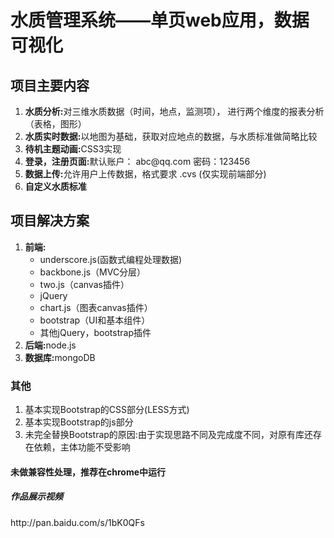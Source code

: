 
<body>
<h1>水质管理系统——单页web应用，数据可视化</h1>
<section>
    <h2>项目主要内容</h2>
    <ol>
        <li><strong>水质分析:</strong>对三维水质数据（时间，地点，监测项）， 进行两个维度的报表分析（表格，图形）</li>
        <li><strong>水质实时数据:</strong>以地图为基础，获取对应地点的数据，与水质标准做简略比较</li>
        <li><strong>待机主题动画:</strong>CSS3实现</li>
        <li><strong>登录，注册页面:</strong>默认账户： abc@qq.com  密码：123456</li>
        <li><strong>数据上传:</strong>允许用户上传数据，格式要求 .cvs (仅实现前端部分)</li>
        <li><strong>自定义水质标准</strong></li>
    </ol>
</section>
<setion>
    <h2>项目解决方案</h2>
    <ol>
        <li>
            <strong>前端:</strong>
            <ul>
                <li>underscore.js(函数式编程处理数据)</li>
                <li>backbone.js（MVC分层）</li>
                <li>two.js（canvas插件）</li>
                <li>jQuery</li>
                <li>chart.js（图表canvas插件）</li>
                <li>bootstrap（UI和基本组件）</li>
                <li>其他jQuery，bootstrap插件</li>
            </ul>
        </li>
        <li><strong>后端:</strong>node.js</li>
        <li><strong>数据库:</strong>mongoDB</li>
    </ol>
</setion>
<section>
    <h3>其他</h3>
    <ol>
        <li>基本实现Bootstrap的CSS部分(LESS方式)</li>
        <li>基本实现Bootstrap的js部分</li>
        <li>未完全替换Bootstrap的原因:由于实现思路不同及完成度不同，对原有库还存在依赖，主体功能不受影响</li>
    </ol>
</section>
<section>
    <h4>未做兼容性处理，推荐在chrome中运行</h4>
</section>
<section>
     <h5>作品展示视频</h5><a> http://pan.baidu.com/s/1bK0QFs </a>
</section>
</body>
</html>
